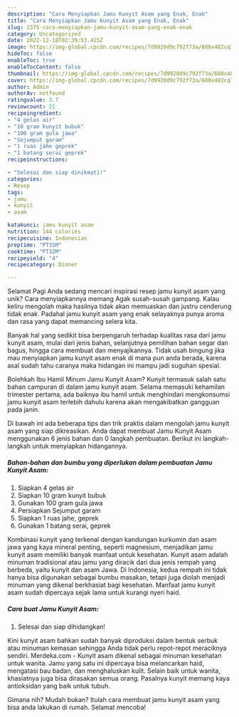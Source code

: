 ```yaml
---
description: "Cara Menyiapkan Jamu Kunyit Asam yang Enak, Enak"
title: "Cara Menyiapkan Jamu Kunyit Asam yang Enak, Enak"
slug: 1375-cara-menyiapkan-jamu-kunyit-asam-yang-enak-enak
category: Uncategorized
date: 2022-12-18T02:39:53.415Z
image: https://img-global.cpcdn.com/recipes/7d9920d9c792f73a/680x482cq70/jamu-kunyit-asam-foto-resep-utama.jpg
hideToc: false
enableToc: true
enableTocContent: false
thumbnail: https://img-global.cpcdn.com/recipes/7d9920d9c792f73a/680x482cq70/jamu-kunyit-asam-foto-resep-utama.jpg
cover: https://img-global.cpcdn.com/recipes/7d9920d9c792f73a/680x482cq70/jamu-kunyit-asam-foto-resep-utama.jpg
author: Admin
authorAv: notfound
ratingvalue: 3.7
reviewcount: 21
recipeingredient:
- "4 gelas air"
- "10 gram kunyit bubuk"
- "100 gram gula jawa"
- "Sejumput garam"
- "1 ruas jahe geprek"
- "1 batang serai geprek"
recipeinstructions:

- "Selesai dan siap dinikmati!"
categories:
- Resep
tags:
- jamu
- kunyit
- asam

katakunci: jamu kunyit asam 
nutrition: 144 calories
recipecuisine: Indonesian
preptime: "PT35M"
cooktime: "PT32M"
recipeyield: "4"
recipecategory: Dinner

---
```



Selamat Pagi Anda sedang mencari inspirasi resep jamu kunyit asam yang unik? Cara menyiapkannya memang Agak susah-susah gampang. Kalau keliru mengolah maka hasilnya tidak akan memuaskan dan justru cenderung tidak enak. Padahal jamu kunyit asam yang enak selayaknya punya aroma dan rasa yang dapat memancing selera kita.


Banyak hal yang sedikit bisa berpengaruh terhadap kualitas rasa dari jamu kunyit asam, mulai dari jenis bahan, selanjutnya pemilihan bahan segar dan bagus, hingga cara membuat dan menyajikannya. Tidak usah bingung jika mau menyiapkan jamu kunyit asam enak di mana pun anda berada, karena asal sudah tahu caranya maka hidangan ini mampu jadi suguhan spesial.

Bolehkah Ibu Hamil Minum Jamu Kunyit Asam? Kunyit termasuk salah satu bahan campuran di dalam jamu kunyit asam. Selama memasuki kehamilan trimester pertama, ada baiknya ibu hamil untuk menghindari mengkonsumsi jamu kunyit asam terlebih dahulu karena akan mengakibatkan gangguan pada janin.


Di bawah ini ada beberapa tips dan trik praktis dalam mengolah jamu kunyit asam yang siap dikreasikan. Anda dapat membuat Jamu Kunyit Asam menggunakan 6 jenis bahan dan 0 langkah pembuatan. Berikut ini langkah-langkah untuk menyiapkan hidangannya.

<!--inarticleads1-->

##### Bahan-bahan dan bumbu yang diperlukan dalam pembuatan Jamu Kunyit Asam:

1. Siapkan 4 gelas air
1. Siapkan 10 gram kunyit bubuk
1. Gunakan 100 gram gula jawa
1. Persiapkan Sejumput garam
1. Siapkan 1 ruas jahe, geprek
1. Gunakan 1 batang serai, geprek


Kombinasi kunyit yang terkenal dengan kandungan kurkumin dan asam jawa yang kaya mineral penting, seperti magnesium, menjadikan jamu kunyit asam memiliki banyak manfaat untuk kesehatan. Kunyit asam adalah minuman tradisional atau jamu yang diracik dari dua jenis rempah yang berbeda, yaitu kunyit dan asam Jawa. Di Indonesia, kedua rempah ini tidak hanya bisa digunakan sebagai bumbu masakan, tetapi juga diolah menjadi minuman yang dikenal berkhasiat bagi kesehatan. Manfaat jamu kunyit asam sudah dipercaya sejak lama untuk kurangi nyeri haid. 

<!--inarticleads2-->

##### Cara buat Jamu Kunyit Asam:


1. Selesai dan siap dihidangkan!

Kini kunyit asam bahkan sudah banyak diproduksi dalam bentuk serbuk atau minuman kemasan sehingga Anda tidak perlu repot-repot meraciknya sendiri. Merdeka.com - Kunyit asam dikenal sebagai minuman kesehatan untuk wanita. Jamu yang satu ini dipercaya bisa melancarkan haid, mengatasi bau badan, dan menghaluskan kulit. Selain baik untuk wanita, khasiatnya juga bisa dirasakan semua orang. Pasalnya kunyit memang kaya antioksidan yang baik untuk tubuh. 

Gimana nih? Mudah bukan? Itulah cara membuat jamu kunyit asam yang bisa anda lakukan di rumah. Selamat mencoba!
